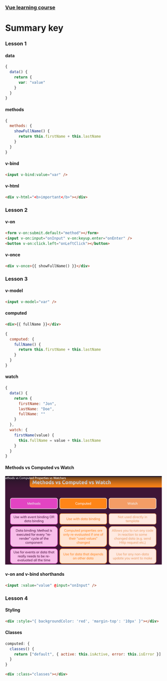### [Vue learning course](https://fpt-software.udemy.com/course/vuejs-2-the-complete-guide)

# Summary key

### Lesson 1

#### data

```javascript
{
  data() {
    return {
      var: "value"
    }
  }
}
```

#### methods

```javascript
{
  methods: {
    showFullName() {
      return this.firstName + this.lastName
    }
  }
}
```

#### v-bind

```html
<input v-bind:value="var" />
```

#### v-html

```html
<div v-html="<b>important</b>"></div>
```

### Lesson 2

#### v-on

```html
<form v-on:submit.default="method"></form>
<input v-on:input="onInput" v-on:keyup.enter="onEnter" />
<button v-on:click.left="onLeftClick"></button>
```

#### v-once

```html
<div v-once>{{ showFullName() }}</div>
```

### Lesson 3

#### v-model

```html
<input v-model="var" />
```

#### computed

```html
<div>{{ fullName }}</div>
```

```javascript
{
  computed: {
    fullName() {
      return this.firstName + this.lastName
    }
  }
}
```

#### watch

```javascript
{
  data() {
    return {
      firstName: "Jon",
      lastName: "Doe",
      fullName: ""
    }
  },
  watch: {
    firstName(value) {
      this.fullName = value + this.lastName
    }
  }
}
```

#### Methods vs Computed vs Watch

![methods-computed-watch](./methods-computed-watch.png)

#### v-on and v-bind shorthands

```html
<input :value="value" @input="onInput" />
```

### Lesson 4

#### Styling

```html
<div :style="{ backgroundColor: 'red', 'margin-top': '10px' }"></div>
```

#### Classes

```javascript
computed: {
  classes() {
    return ["default", { active: this.isActive, error: this.isError }]
  }
}
```

```html
<div :class="classes"></div>
```

